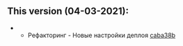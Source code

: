 ## This version (04-03-2021): 

*  - Рефакторинг - Новые настройки деплоя [caba38b](https://gitlab.transtelematica.ru//media_player_templates/other-project/integration_testing_template/-/commit/caba38b9f0bc7853bcb39561dccab9ac6e10b805)


